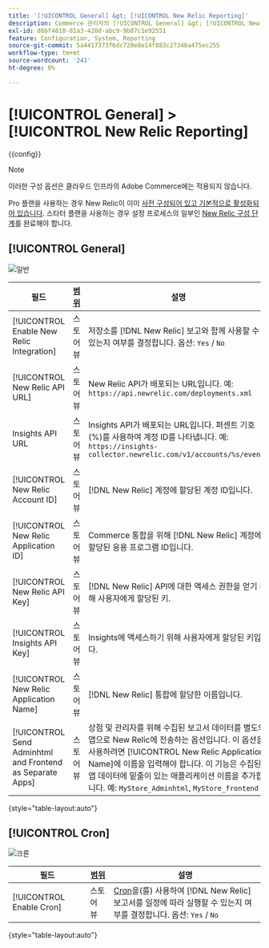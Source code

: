 ```yaml
---
title: '[!UICONTROL General] &gt; [!UICONTROL New Relic Reporting]'
description: Commerce 관리자의 [!UICONTROL General] &gt; [!UICONTROL New Relic Reporting] 페이지에서 구성 설정을 검토하십시오.
exl-id: d6bf4810-81a3-420d-abc9-9b87c1e92551
feature: Configuration, System, Reporting
source-git-commit: 5a4417373f6dc720e8e14f883c27348a475ec255
workflow-type: tm+mt
source-wordcount: '241'
ht-degree: 0%

---
```


# [!UICONTROL General] > [!UICONTROL New Relic Reporting]

{{config}}

>[!NOTE]
>이러한 구성 옵션은 클라우드 인프라의 Adobe Commerce에는 적용되지 않습니다.
>
>Pro 플랜을 사용하는 경우 New Relic이 이미 [사전 구성되어 있고 기본적으로 활성화되어 있습니다](https://experienceleague.adobe.com/docs/commerce-cloud-service/user-guide/monitor/new-relic/new-relic-service.html?lang=ko). 스타터 플랜을 사용하는 경우 설정 프로세스의 일부인 [New Relic 구성 단계](https://experienceleague.adobe.com/docs/commerce-cloud-service/user-guide/monitor/new-relic/account-management.html?lang=ko#configure-new-relic-for-starter-environment)를 완료해야 합니다.

## [!UICONTROL General]

![일반](./assets/new-relic-reporting-general.png)<!-- zoom -->

<!-- [General](https://experienceleague.adobe.com/ko/docs/commerce-admin/start/reporting/new-relic-reporting) -->

| 필드 | [범위](../../getting-started/websites-stores-views.md#scope-settings) | 설명 |
|--- |--- |--- |
| [!UICONTROL Enable New Relic Integration] | 스토어 뷰 | 저장소를 [!DNL New Relic] 보고와 함께 사용할 수 있는지 여부를 결정합니다. 옵션: `Yes` / `No` |
| [!UICONTROL New Relic API URL] | 스토어 뷰 | New Relic API가 배포되는 URL입니다. 예: `https://api.newrelic.com/deployments.xml` |
| Insights API URL | 스토어 뷰 | Insights API가 배포되는 URL입니다. 퍼센트 기호(%)를 사용하여 계정 ID를 나타냅니다. 예: `https://insights-collector.newrelic.com/v1/accounts/%s/events` |
| [!UICONTROL New Relic Account ID] | 스토어 뷰 | [!DNL New Relic] 계정에 할당된 계정 ID입니다. |
| [!UICONTROL New Relic Application ID] | 스토어 뷰 | Commerce 통합을 위해 [!DNL New Relic] 계정에 할당된 응용 프로그램 ID입니다. |
| [!UICONTROL New Relic API Key] | 스토어 뷰 | [!DNL New Relic] API에 대한 액세스 권한을 얻기 위해 사용자에게 할당된 키. |
| [!UICONTROL Insights API Key] | 스토어 뷰 | Insights에 액세스하기 위해 사용자에게 할당된 키입니다. |
| [!UICONTROL New Relic Application Name] | 스토어 뷰 | [!DNL New Relic] 통합에 할당한 이름입니다. |
| [!UICONTROL Send Adminhtml and Frontend as Separate Apps] | 스토어 뷰 | 상점 및 관리자를 위해 수집된 보고서 데이터를 별도의 앱으로 New Relic에 전송하는 옵션입니다. 이 옵션을 사용하려면 [!UICONTROL New Relic Application Name]에 이름을 입력해야 합니다. 이 기능은 수집된 앱 데이터에 밑줄이 있는 애플리케이션 이름을 추가합니다. 예: `MyStore_Adminhtml`, `MyStore_frontend` |

{style="table-layout:auto"}

## [!UICONTROL Cron]

![크론](./assets/new-relic-reporting-cron.png)<!-- zoom -->

<!-- Cron](https://experienceleague.adobe.com/ko/docs/commerce-admin/systems/tools/cron) -->

| 필드 | [범위](../../getting-started/websites-stores-views.md#scope-settings) | 설명 |
|--- |--- |--- |
| [!UICONTROL Enable Cron] | 스토어 뷰 | [Cron](../../systems/cron.md)을(를) 사용하여 [!DNL New Relic] 보고서를 일정에 따라 실행할 수 있는지 여부를 결정합니다. 옵션: `Yes` / `No` |

{style="table-layout:auto"}
